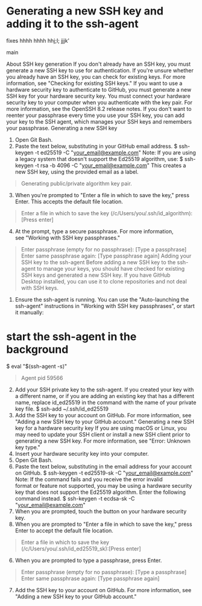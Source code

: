 Generating a new SSH key and adding it to the ssh-agent
=======================================================
fixes
hhhh
hhhh
hhj;l;
jjjk'

 main

About SSH key generation
If you don't already have an SSH key, you must generate a new SSH key to use for authentication. If you're unsure whether you already have an SSH key, you can check for existing keys. For more information, see "Checking for existing SSH keys."
If you want to use a hardware security key to authenticate to GitHub, you must generate a new SSH key for your hardware security key. You must connect your hardware security key to your computer when you authenticate with the key pair. For more information, see the OpenSSH 8.2 release notes.
If you don't want to reenter your passphrase every time you use your SSH key, you can add your key to the SSH agent, which manages your SSH keys and remembers your passphrase.
Generating a new SSH key
1. Open Git Bash.
2. Paste the text below, substituting in your GitHub email address.
$ ssh-keygen -t ed25519 -C "your_email@example.com"
Note: If you are using a legacy system that doesn't support the Ed25519 algorithm, use:
$ ssh-keygen -t rsa -b 4096 -C "your_email@example.com"
This creates a new SSH key, using the provided email as a label.
> Generating public/private algorithm key pair.
3. When you're prompted to "Enter a file in which to save the key," press Enter. This accepts the default file location.
> Enter a file in which to save the key (/c/Users/you/.ssh/id_algorithm):[Press enter]
4. At the prompt, type a secure passphrase. For more information, see "Working with SSH key passphrases."
> Enter passphrase (empty for no passphrase): [Type a passphrase]
> Enter same passphrase again: [Type passphrase again]
Adding your SSH key to the ssh-agent
Before adding a new SSH key to the ssh-agent to manage your keys, you should have checked for existing SSH keys and generated a new SSH key.
If you have GitHub Desktop installed, you can use it to clone repositories and not deal with SSH keys.
1. Ensure the ssh-agent is running. You can use the "Auto-launching the ssh-agent" instructions in "Working with SSH key passphrases", or start it manually:
# start the ssh-agent in the background
$ eval "$(ssh-agent -s)"
> Agent pid 59566
2. Add your SSH private key to the ssh-agent. If you created your key with a different name, or if you are adding an existing key that has a different name, replace id_ed25519 in the command with the name of your private key file.
$ ssh-add ~/.ssh/id_ed25519
3. Add the SSH key to your account on GitHub. For more information, see "Adding a new SSH key to your GitHub account."
Generating a new SSH key for a hardware security key
If you are using macOS or Linux, you may need to update your SSH client or install a new SSH client prior to generating a new SSH key. For more information, see "Error: Unknown key type."
1. Insert your hardware security key into your computer.
2. Open Git Bash.
3. Paste the text below, substituting in the email address for your account on GitHub.
$ ssh-keygen -t ed25519-sk -C "your_email@example.com"
Note: If the command fails and you receive the error invalid format or feature not supported, you may be using a hardware security key that does not support the Ed25519 algorithm. Enter the following command instead.
$ ssh-keygen -t ecdsa-sk -C "your_email@example.com"
4. When you are prompted, touch the button on your hardware security key.
5. When you are prompted to "Enter a file in which to save the key," press Enter to accept the default file location.
> Enter a file in which to save the key (/c/Users/you/.ssh/id_ed25519_sk):[Press enter]
6. When you are prompted to type a passphrase, press Enter.
> Enter passphrase (empty for no passphrase): [Type a passphrase]
> Enter same passphrase again: [Type passphrase again]
7. Add the SSH key to your account on GitHub. For more information, see "Adding a new SSH key to your GitHub account."
